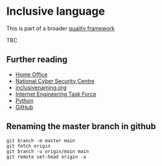 # Inclusive language

This is part of a broader [quality framework](README.md)

TBC

## Further reading
* [Home Office](https://hodigital.blog.gov.uk/2020/07/23/not-a-black-and-white-issue-using-racially-neutral-terms-in-technology/)
* [National Cyber Security Centre](https://www.ncsc.gov.uk/blog-post/terminology-its-not-black-and-white)
* [inclusivenaming.org](https://inclusivenaming.org/word-lists/overview/)
* [Internet Engineering Task Force](https://datatracker.ietf.org/doc/draft-knodel-terminology/)
* [Python](https://bugs.python.org/issue34605)
* [GitHub](https://github.com/github/renaming)

## Renaming the master branch in github

```
git branch -m master main
git fetch origin
git branch -u origin/main main
git remote set-head origin -a
```
